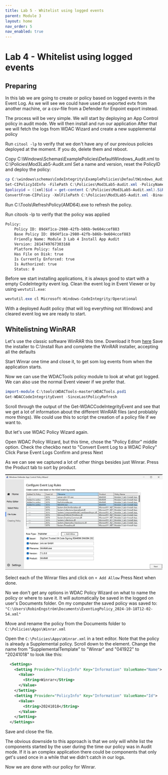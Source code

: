 ```yaml
---
title: Lab 5 - Whitelist using logged events
parent: Module 3
layout: home
nav_order: 5
nav_enabled: true
---
```


# Lab 4 - Whitelist using logged events


## Preparing

In this lab we are going to create or policy based on logged events in the Event Log. As we will see we could have used an exported evtx from another machine, or a csv-file from a Defender for Enpoint export instead.

The process will be very simple.
We will start by deploying an App Control policy in audit mode.
We will then install and run our application
After that we will fetch the logs from WDAC Wizard and create a new supplemental policy



Run `citool -lp` to verify that we don't have any of our previous policies deployed at the moment. If you do, delete them and reboot.

Copy C:\Windows\Schemas\ExamplePolicies\DefaultWindows_Audit.xml to C:\Policies\Mod3Lab5-Audit.xml
Set a name and version, reset the PolicyID and deploy the policy:

```powershell
cp C:\windows\schemas\CodeIntegrity\ExamplePolicies\DefaultWindows_Audit.xml C:\Policies\Mod3Lab5-Audit.xml
Set-CIPolicyIdInfo -FilePath C:\Policies\Mod3Lab5-Audit.xml -PolicyName "Module 3 Lab 5 Install App Audit" -PolicyId "20241018" -ResetPolicyID
$policyid = ([xml]$id = get-content C:\Policies\Mod3Lab5-Audit.xml).SiPolicy.PolicyID
ConvertFrom-CIPolicy -XmlFilePath C:\Policies\Mod3Lab5-Audit.xml -BinaryFilePath C:\windows\system32\CodeIntegrity\CiPolicies\Active\$policyid.cip
```

Run C:\Tools\RefreshPolicy(AMD64).exe to refresh the policy.

Run citools -lp to verify that the policy was applied

```
Policy:
    Policy ID: 89d4f1ca-2980-42fb-b86b-9e604ccef883
    Base Policy ID: 89d4f1ca-2980-42fb-b86b-9e604ccef883
    Friendly Name: Module 3 Lab 4 Install App Audit
    Version: 2814749767303168
    Platform Policy: false
    Has File on Disk: true
    Is Currently Enforced: true
    Is Authorized: true
    Status: 0

```

Before we start installing applications, it is always good to start with a empty CodeIntegrity event log.
Clean the event log in Event Viewer or by using `wevtutil.exe`:

```powershell
wevtutil.exe cl Microsoft-Windows-CodeIntegrity/Operational
```

With a deployed Audit policy (that will log everything not Windows) and cleared event log we are ready to start.


## Whitelistning WinRAR

Let's use the classic software WinRAR this time. Download it from [here](https://www.win-rar.com/fileadmin/winrar-versions/winrar/winrar-x64-701.exe)
Save the installer to C:\Install
Run and complete the WinRAR installer, accepting all the defaults

Start Winrar one time and close it, to get som log events from when the application starts.

Now we can use the WDACTools policy module to look at what got logged. We can also use the normal Event viewer if we prefer that.

```powershell
import-module C:\tools\WDACTools-master\WDACTools.psd1
Get-WDACCodeIntegrityEvent -SinceLastPolicyRefresh
```
Scroll through the output of the Get-WDACCodeIntegrityEvent and see that we get a lot of information about the different WinRAR files (and problably more things). We could use this to script the creation of a policy file if we want to.

But let's use WDAC Policy Wizard again.

Open WDAC Policy Wizard, but this time, chose the "Policy Editor" middle option.
Check the checkbo next to "Convert Event Log to a WDAC Policy"
Click Parse Event Logs
Confirm and press Next

As we can see we captured a lot of other things besides just Winrar. Press the Product tab to sort by product.

![Events](/img/mod3-lab5-img1.jpg)

Select each of the Winrar files and click on `+ Add Allow`
Press Next when done.

No we don't get any options in WDAC Policy Wizard on what to name the policy or where to save it. It will automatically be saved in the logged on user's Documents folder.
On my computer the saved policy was saved to: `"C:\Users\RobinEngström\Documents\EventLogPolicy_2024-10-18T12-02-54.xml"`

Move and rename the policy from the Documents folder to `C:\Policies\Apps\Winrar.xml`

Open the `C:\Policies\Apps\Winrar.xml` in a text editor. Note that the policy is already a Supplemental policy. Scroll down to the <Settings> element. 
Change the name from "SupplementalTemplate" to "Winrar" and "041922" to "20241018" to look like this:

```xml
  <Settings>
    <Setting Provider="PolicyInfo" Key="Information" ValueName="Name">
      <Value>
        <String>Winrar</String>
      </Value>
    </Setting>
    <Setting Provider="PolicyInfo" Key="Information" ValueName="Id">
      <Value>
        <String>20241018</String>
      </Value>
    </Setting>
  </Settings>
```

Save and close the file.


The obvious downside to this approach is that we only will white list the components started by the user during the time our policy was in Audit mode. If it is an complex application there could be components that only get's used once in a while that we didn't catch in our logs.


Now we are done with our policy for Winrar.